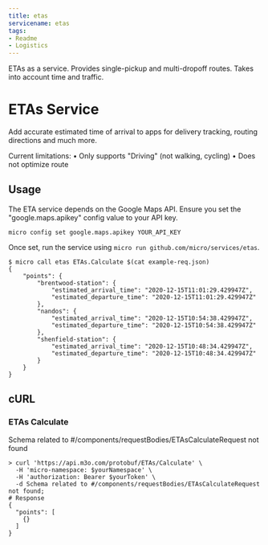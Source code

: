 ```yaml
---
title: etas
servicename: etas
tags: 
- Readme
- Logistics
---
```

ETAs as a service. Provides single-pickup and multi-dropoff routes. Takes into account time and traffic.

# ETAs Service

Add accurate estimated time of arrival to apps for delivery tracking, routing directions and much more.

Current limitations:
• Only supports "Driving" (not walking, cycling)
• Does not optimize route

## Usage

The ETA service depends on the Google Maps API. Ensure you set the "google.maps.apikey" config value to your API key.

```shell
micro config set google.maps.apikey YOUR_API_KEY
```

Once set, run the service using `micro run github.com/micro/services/etas`.

```shell
$ micro call etas ETAs.Calculate $(cat example-req.json)
{
	"points": {
		"brentwood-station": {
			"estimated_arrival_time": "2020-12-15T11:01:29.429947Z",
			"estimated_departure_time": "2020-12-15T11:01:29.429947Z"
		},
		"nandos": {
			"estimated_arrival_time": "2020-12-15T10:54:38.429947Z",
			"estimated_departure_time": "2020-12-15T10:54:38.429947Z"
		},
		"shenfield-station": {
			"estimated_arrival_time": "2020-12-15T10:48:34.429947Z",
			"estimated_departure_time": "2020-12-15T10:48:34.429947Z"
		}
	}
}
```

## cURL


### ETAs Calculate
<!-- We use the request body description here as endpoint descriptions are not
being lifted correctly from the proto by the openapi spec generator -->
Schema related to #/components/requestBodies/ETAsCalculateRequest not found
```shell
> curl 'https://api.m3o.com/protobuf/ETAs/Calculate' \
  -H 'micro-namespace: $yourNamespace' \
  -H 'authorization: Bearer $yourToken' \
  -d Schema related to #/components/requestBodies/ETAsCalculateRequest not found;
# Response
{
  "points": [
    {}
  ]
}
```



